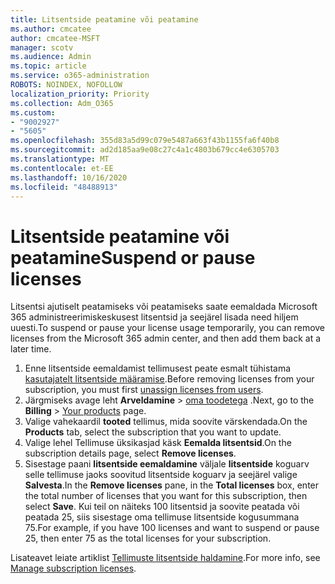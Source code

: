 ```yaml
---
title: Litsentside peatamine või peatamine
ms.author: cmcatee
author: cmcatee-MSFT
manager: scotv
ms.audience: Admin
ms.topic: article
ms.service: o365-administration
ROBOTS: NOINDEX, NOFOLLOW
localization_priority: Priority
ms.collection: Adm_O365
ms.custom:
- "9002927"
- "5605"
ms.openlocfilehash: 355d83a5d99c079e5487a663f43b1155fa6f40b8
ms.sourcegitcommit: ad2d185aa9e08c27c4a1c4803b679cc4e6305703
ms.translationtype: MT
ms.contentlocale: et-EE
ms.lasthandoff: 10/16/2020
ms.locfileid: "48488913"
---
```

# <a name="suspend-or-pause-licenses"></a><span data-ttu-id="3c7f7-102">Litsentside peatamine või peatamine</span><span class="sxs-lookup"><span data-stu-id="3c7f7-102">Suspend or pause licenses</span></span>

<span data-ttu-id="3c7f7-103">Litsentsi ajutiselt peatamiseks või peatamiseks saate eemaldada Microsoft 365 administreerimiskeskusest litsentsid ja seejärel lisada need hiljem uuesti.</span><span class="sxs-lookup"><span data-stu-id="3c7f7-103">To suspend or pause your license usage temporarily, you can remove licenses from the Microsoft 365 admin center, and then add them back at a later time.</span></span>

1. <span data-ttu-id="3c7f7-104">Enne litsentside eemaldamist tellimusest peate esmalt tühistama [kasutajatelt litsentside määramise](https://docs.microsoft.com/microsoft-365/admin/manage/remove-licenses-from-users).</span><span class="sxs-lookup"><span data-stu-id="3c7f7-104">Before removing licenses from your subscription, you must first [unassign licenses from users](https://docs.microsoft.com/microsoft-365/admin/manage/remove-licenses-from-users).</span></span>
2. <span data-ttu-id="3c7f7-105">Järgmiseks avage leht **Arveldamine**  >  [oma toodetega](https://go.microsoft.com/fwlink/p/?linkid=842054) .</span><span class="sxs-lookup"><span data-stu-id="3c7f7-105">Next, go to the **Billing** > [Your products](https://go.microsoft.com/fwlink/p/?linkid=842054) page.</span></span>
3. <span data-ttu-id="3c7f7-106">Valige vahekaardil **tooted** tellimus, mida soovite värskendada.</span><span class="sxs-lookup"><span data-stu-id="3c7f7-106">On the **Products** tab, select the subscription that you want to update.</span></span>
4. <span data-ttu-id="3c7f7-107">Valige lehel Tellimuse üksikasjad käsk **Eemalda litsentsid**.</span><span class="sxs-lookup"><span data-stu-id="3c7f7-107">On the subscription details page, select **Remove licenses**.</span></span>
5. <span data-ttu-id="3c7f7-108">Sisestage paani **litsentside eemaldamine** väljale **litsentside** koguarv selle tellimuse jaoks soovitud litsentside koguarv ja seejärel valige **Salvesta**.</span><span class="sxs-lookup"><span data-stu-id="3c7f7-108">In the **Remove licenses** pane, in the **Total licenses** box, enter the total number of licenses that you want for this subscription, then select **Save**.</span></span> <span data-ttu-id="3c7f7-109">Kui teil on näiteks 100 litsentsid ja soovite peatada või peatada 25, siis sisestage oma tellimuse litsentside kogusummana 75.</span><span class="sxs-lookup"><span data-stu-id="3c7f7-109">For example, if you have 100 licenses and want to suspend or pause 25, then enter 75 as the total licenses for your subscription.</span></span>

<span data-ttu-id="3c7f7-110">Lisateavet leiate artiklist [Tellimuste litsentside haldamine](https://docs.microsoft.com/microsoft-365/commerce/licenses/buy-licenses).</span><span class="sxs-lookup"><span data-stu-id="3c7f7-110">For more info, see [Manage subscription licenses](https://docs.microsoft.com/microsoft-365/commerce/licenses/buy-licenses).</span></span>
